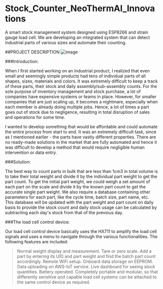 # Stock_Counter_NeoThermAl_Innovations
A smart stock management system designed using ESP8266 and strain gauge load cell.
We are developing an integrated system that can detect industrial parts of various sizes and automate their counting. 

##PROJECT DESCRIPTION
![image](https://user-images.githubusercontent.com/100292400/204848784-c56567b3-9ec2-409d-83b1-338fcadf99c5.png)

###Introduction:

When I first started working on an industrial product, I realized that even small and seemingly simple products had tens of individual parts of all shapes, sizes, materials and colors. It was extremely difficult to keep a track of these parts, their stock and daily assembly/sub-assembly counts. For the sole purpose of inventory management and stock purchase, a lot of companies have expensive systems or teams in place. However, for smaller companies that are just scaling up, it becomes a nightmare, especially when each member is already doing multiple jobs. Hence, a lot of times a part goes out of stock due to negligence, resulting in total disruption of sales and operations for some time.

I wanted to develop something that would be affordable and could automate the entire process from start to end. It was an extremely difficult task, since as I mentioned earlier - the parts have vastly different properties. There are no ready-made solutions in the market that are fully automated and hence it was difficult to develop a method that would require negligible human intervention or data entry.

###Solution:

The best way to count parts in bulk that are less than 1cm3 in total volume is to take their total weight and divide it by the individual part weight to get the part count. To get the initial part weight, we could weigh a set amount of each part on the scale and divide it by the known part count to get the accurate single part weight.
We also require a database containing other parameters for each part, like the cycle time, batch size, part name, etc. This database will be updated with the part weight and part count on daily basis to provide the stock count and daily stock usage can be calculated by subtracting each day's stock from that of the previous day.
 

###The load cell control device:

Our load cell control device basically uses the HX711 to amplify the load cell signals and uses a menu to navigate through the various functionalities. The following features are included:

>Normal weight display and measurement.
>Tare or zero scale.
>Add a part by entering its UID and part weight and find the batch part count accordingly.
>Remote WiFi setup.
>Onboard data storage on EEPROM.
>Data uploading on AWS-IoT service.
>Live dashboard for seeing stock quantities.
>Battery operated.
>Completely portable and modular, so that differently sensitive and capable load cell systems can be attached to the same control device as required.
